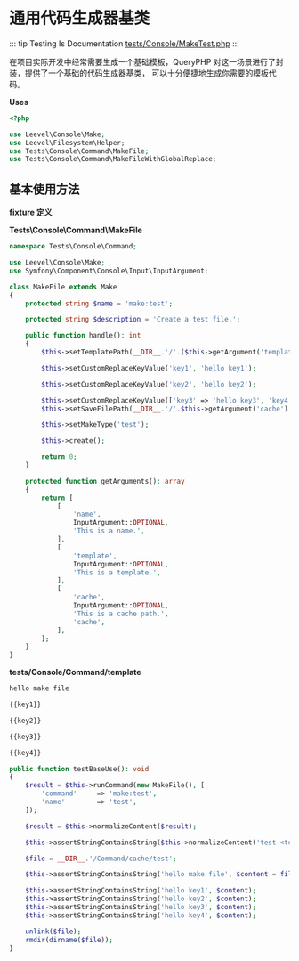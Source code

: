 # 通用代码生成器基类

::: tip Testing Is Documentation
[tests/Console/MakeTest.php](https://github.com/hunzhiwange/framework/blob/master/tests/Console/MakeTest.php)
:::
    
在项目实际开发中经常需要生成一个基础模板，QueryPHP 对这一场景进行了封装，提供了一个基础的代码生成器基类，
可以十分便捷地生成你需要的模板代码。


**Uses**

``` php
<?php

use Leevel\Console\Make;
use Leevel\Filesystem\Helper;
use Tests\Console\Command\MakeFile;
use Tests\Console\Command\MakeFileWithGlobalReplace;
```

## 基本使用方法

**fixture 定义**

**Tests\Console\Command\MakeFile**

``` php
namespace Tests\Console\Command;

use Leevel\Console\Make;
use Symfony\Component\Console\Input\InputArgument;

class MakeFile extends Make
{
    protected string $name = 'make:test';

    protected string $description = 'Create a test file.';

    public function handle(): int
    {
        $this->setTemplatePath(__DIR__.'/'.($this->getArgument('template') ?: 'template'));

        $this->setCustomReplaceKeyValue('key1', 'hello key1');

        $this->setCustomReplaceKeyValue('key2', 'hello key2');

        $this->setCustomReplaceKeyValue(['key3' => 'hello key3', 'key4' => 'hello key4']);
        $this->setSaveFilePath(__DIR__.'/'.$this->getArgument('cache').'/'.$this->getArgument('name'));

        $this->setMakeType('test');

        $this->create();

        return 0;
    }

    protected function getArguments(): array
    {
        return [
            [
                'name',
                InputArgument::OPTIONAL,
                'This is a name.',
            ],
            [
                'template',
                InputArgument::OPTIONAL,
                'This is a template.',
            ],
            [
                'cache',
                InputArgument::OPTIONAL,
                'This is a cache path.',
                'cache',
            ],
        ];
    }
}
```

**tests/Console/Command/template**

``` html
hello make file

{{key1}}

{{key2}}

{{key3}}

{{key4}}

```


``` php
public function testBaseUse(): void
{
    $result = $this->runCommand(new MakeFile(), [
        'command'     => 'make:test',
        'name'        => 'test',
    ]);

    $result = $this->normalizeContent($result);

    $this->assertStringContainsString($this->normalizeContent('test <test> created successfully.'), $result);

    $file = __DIR__.'/Command/cache/test';

    $this->assertStringContainsString('hello make file', $content = file_get_contents($file));

    $this->assertStringContainsString('hello key1', $content);
    $this->assertStringContainsString('hello key2', $content);
    $this->assertStringContainsString('hello key3', $content);
    $this->assertStringContainsString('hello key4', $content);

    unlink($file);
    rmdir(dirname($file));
}
```